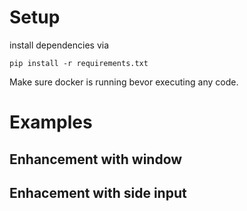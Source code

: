 # Setup
install dependencies via
```
pip install -r requirements.txt
```
Make sure docker is running bevor executing any code.

# Examples
## Enhancement with window

## Enhacement with side input
